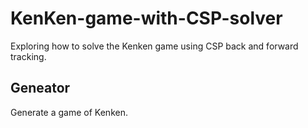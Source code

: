 # KenKen-game-with-CSP-solver
Exploring how to solve the Kenken game using CSP back and forward tracking.

## Geneator
Generate a game of Kenken.
